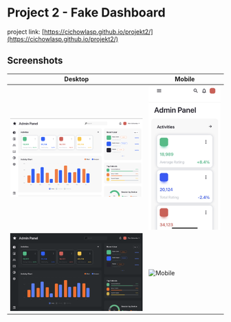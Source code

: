 # Project 2 - Fake Dashboard

project link: [https://cichowlasp.github.io/projekt2/](https://cichowlasp.github.io/projekt2/)

## Screenshots

| Desktop                                   | Mobile                                   |
| ----------------------------------------- | ---------------------------------------- |
| ![Desktop](/screenshots/desktop.png)      | ![Mobile](/screenshots/mobile.jpg)       |
| ![Desktop](/screenshots/desktop-dark.png) | ![Mobile](/screenshots/mobile-darks.jpg) |
